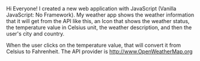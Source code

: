 Hi Everyone!
I created a new web application with JavaScript (Vanilla JavaScript: No Framework).
My weather app shows the weather information that it will get from the API like this, an Icon that shows the weather status, the temperature value in Celsius unit, the weather description, and then the user's city and country.

When the user clicks on the temperature value, that will convert it from Celsius to Fahrenheit.
The API provider is http://www.OpenWeatherMap.org
